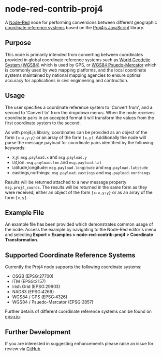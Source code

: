 # node-red-contrib-proj4
A [Node-Red](https://nodered.org/) node for performing conversions between different geographic [coordinate reference systems](https://en.wikipedia.org/wiki/Spatial_reference_system) based on the [Proj4js JavaScript](http://proj4js.org/) library.

## Purpose
This node is primarily intended from converting between coordinates provided in global coordinate reference systems such as [World Geodetic System (WGS84)](https://en.wikipedia.org/wiki/World_Geodetic_System) which is used by GPS, or [WGS84 Psuedo-Mercator](https://en.wikipedia.org/wiki/Web_Mercator_projection) which is commonly used by web mapping platforms, and the local coordinate systems maintained by national mapping agencies to ensure optimal accuracy for applications in civil enginnering and contruction.

## Usage
The user specifies a coordinate reference system to 'Convert from', and a second to 'Convert to' from the dropdown menus. When the node receives coordinate pairs in an accepted format it will transform the values from the first coordinate system to the second.

As with proj4.js library, coordinates can be provided as an object of the form `{x:x,y:y}` or an array of the form `[x,y]`. Additionally the node will parse the message payload for coordinate pairs identified by the following keywords:
- x,y: `msg.payload.x` and `msg.payload.y`
- lat,lon: `msg.payload.lon` and `msg.payload.lat`
- latitude,longitude: `msg.payload.longitude` and `msg.payload.latitude`
- eastings,northings: `msg.payload.eastings` and `msg.payload.northings`

Results will be returned attached to a new message property `msg.proj4_coords`. The results will be returned in the same form as they were received, either an object of the form `{x:x,y:y}` or as an array of the form `[x,y]`.

## Example File
An example file has been provided which demonstrates common usage of the node. Access the example by navigating to the Node-Red editor's menu and selecting **Export > Examples > node-red-contrib-proj4 > Coordinate Transformation**.

## Supported Coordinate Reference Systems
Currently the Proj4 node supports the following coordinate systems:
- OSGB (EPSG:27700)
- ITM (EPSG:2157)
- Irish Grid (EPSG:29903)
- NAD83 (EPSG:4269)
- WGS84 / GPS (EPSG:4326)
- WGS84 / Psuedo-Mercator (EPSG:3857)

Further details of different coordinate reference systems can be found on [epsg.io](https://epsg.io/).

## Further Development 
If you are interested in suggesting enhancements please raise an issue for review via [GitHub](https://github.com/virtualarchitectures/node-red-contrib-proj4).
